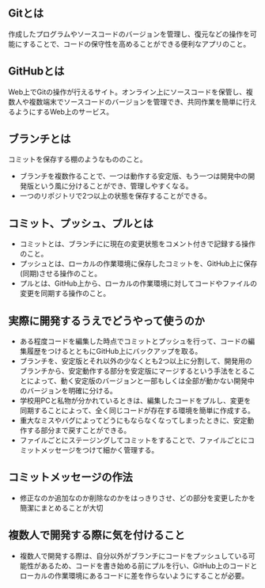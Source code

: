 ## Gitとは
作成したプログラムやソースコードのバージョンを管理し、復元などの操作を可能にすることで、コードの保守性を高めることができる便利なアプリのこと。
## GitHubとは
Web上でGitの操作が行えるサイト。オンライン上にソースコードを保管し、複数人や複数端末でソースコードのバージョンを管理でき、共同作業を簡単に行えるようにするWeb上のサービス。
## ブランチとは
コミットを保存する棚のようなもののこと。
- ブランチを複数作ることで、一つは動作する安定版、もう一つは開発中の開発版という風に分けることができ、管理しやすくなる。
- 一つのリポジトリで2つ以上の状態を保存することができる。
## コミット、プッシュ、プルとは
- コミットとは、ブランチにに現在の変更状態をコメント付きで記録する操作のこと。
- プッシュとは、ローカルの作業環境に保存したコミットを、GitHub上に保存(同期)させる操作のこと。
- プルとは、GitHub上から、ローカルの作業環境に対してコードやファイルの変更を同期する操作のこと。

## 実際に開発するうえでどうやって使うのか 
- ある程度コードを編集した時点でコミットとプッシュを行って、コードの編集履歴をつけるとともにGitHub上にバックアップを取る。
- ブランチを、安定版とそれ以外の少なくとも2つ以上に分割して、開発用のブランチから、安定動作する部分を安定版にマージするという手法をとることによって、動く安定版のバージョンと一部もしくは全部が動かない開発中のバージョンを明確に分ける。
- 学校用PCと私物が分かれているときは、編集したコードをプルし、変更を同期することによって、全く同じコードが存在する環境を簡単に作成する。
- 重大なミスやバグによってどうにもならなくなってしまったときに、安定動作する部分まで戻すことができる。
- ファイルごとにステージングしてコミットをすることで、ファイルごとにコミットメッセージをつけて細かく管理する。
## コミットメッセージの作法
- 修正なのか追加なのか削除なのかをはっきりさせ、どの部分を変更したかを簡潔にまとめることが大切
## 複数人で開発する際に気を付けること
- 複数人で開発する際は、自分以外がブランチにコードをプッシュしている可能性があるため、コードを書き始める前にプルを行い、GitHub上のコードとローカルの作業環境にあるコードに差を作らないようにすることが必要。